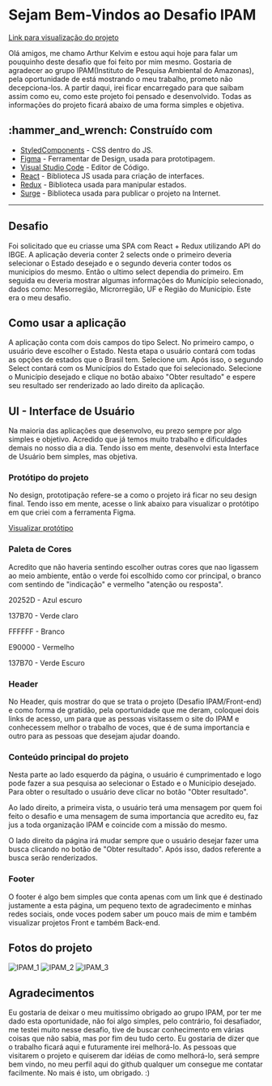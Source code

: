 # Sejam Bem-Vindos ao Desafio IPAM

  <a href="https://fumblisng-celery.surge.sh/" target="_Blank">Link para visualização do projeto</a>
  
  <p>Olá amigos, me chamo Arthur Kelvim e estou aqui hoje para falar um pouquinho deste desafio que foi feito por mim mesmo. Gostaria de agradecer ao grupo IPAM(Instituto de Pesquisa Ambiental do Amazonas), pela oportunidade de está mostrando o meu trabalho, prometo não decepciona-los. A partir daqui, irei ficar encarregado para que saibam assim como eu, como este projeto foi pensado e desenvolvido. Todas as informações do projeto ficará abaixo de uma forma simples e objetiva. </p>

  
 <h2> :hammer_and_wrench: Construído com </h2>

- [StyledComponents](https://styled-components.com/) - CSS dentro do JS.
- [Figma](https://www.figma.com/) - Ferramentar de Design, usada para prototipagem.
- [Visual Studio Code](https://code.visualstudio.com/) - Editor de Código.
- [React](https://pt-br.reactjs.org/) - Biblioteca JS usada para criação de interfaces.
- [Redux](https://redux-toolkit.js.org/) - Biblioteca usada para manipular estados.
- [Surge](https://surge.sh/) - Biblioteca usada para publicar o projeto na Internet.

<hr>

<h2>Desafio</h2>

<p>Foi solicitado que eu criasse uma SPA com React + Redux utilizando API do IBGE. A aplicação deveria conter 2 selects onde o primeiro deveria selecionar o Estado desejado e o segundo deveria conter todos os municipios do mesmo. Então o ultimo select dependia do primeiro. Em seguida eu deveria mostrar algumas informações do Município selecionado, dados como: Mesorregião, Microrregião, UF e Região do Município. Este era o meu desafio.</p>

<h2>Como usar a aplicação</h2>

<p>A aplicação conta com dois campos do tipo Select. No primeiro campo, o usuário deve escolher o Estado. Nesta etapa o usuário contará com todas as opções de estados que o Brasil tem. Selecione um. Após isso, o segundo Select contará com os Municípios do Estado que foi selecionado. Selecione o Município desejado e clique no botão abaixo "Obter resultado" e espere seu resultado ser renderizado ao lado direito da aplicação.</p>


<h2>UI - Interface de Usuário</h2>

<p>Na maioria das aplicações que desenvolvo, eu prezo sempre por algo simples e objetivo. Acredido que já temos muito trabalho e dificuldades demais no nosso dia a dia. Tendo isso em mente, desenvolvi esta Interface de Usuário bem simples, mas objetiva. </p>

<h3>Protótipo do projeto</h3>

<p>No design, prototipação refere-se a como o projeto irá ficar no seu design final. Tendo isso em mente, acesse o link abaixo para visualizar o protótipo em que criei com a ferramenta Figma.</p>

<a href="https://www.figma.com/file/c9WjdGc27o7Ag9NfsHjzBd/Desafio-IPAM?node-id=0%3A1&t=WlmgsUFQ3jCaPROx-1">Visualizar protótipo</a>

<h3>Paleta de Cores</h3>

<p>Acredito que não haveria sentindo escolher outras cores que nao ligassem ao meio ambiente, então o verde foi escolhido como cor principal, o branco com sentindo de "indicação" e vermelho "atenção ou resposta".</p>

<p>20252D - Azul escuro</p>
<p>137B70 - Verde claro</p>
<p>FFFFFF - Branco</p>
<p>E90000 - Vermelho</p>
<p>137B70 - Verde Escuro</p>

<h3>Header</h3>

<p>No Header, quis mostrar do que se trata o projeto (Desafio IPAM/Front-end) e como forma de gratidão, pela oportunidade que me deram, coloquei dois links de acesso, um para que as pessoas visitassem o site do IPAM e conhecessem melhor o trabalho de voces, que é de suma importancia e outro para as pessoas que desejam ajudar doando.</p>

<h3>Conteúdo principal do projeto</h3>

<p>Nesta parte ao lado esquerdo da página, o usuário é cumprimentado e logo pode fazer a sua pesquisa ao selecionar o Estado e o Municipio desejado. Para obter o resultado o usuário deve clicar no botão "Obter resultado".</p>

<p>Ao lado direito, a primeira vista, o usuário terá uma mensagem por quem foi feito o desafio e uma mensagem de suma importancia que acredito eu, faz jus a toda organização IPAM e coincide com a missão do mesmo.</p>

<p>O lado direito da página irá mudar sempre que o usuário desejar fazer uma busca clicando no botão de "Obter resultado". Após isso, dados referente a busca serão renderizados. </p>

<h3>Footer</h3>

<p>O footer é algo bem simples que conta apenas com um link que é destinado justamente a esta página, um pequeno texto de agradecimento e minhas redes sociais, onde voces podem saber um pouco mais de mim e também visualizar projetos Front e também Back-end.</p>

<h2>Fotos do projeto</h2>

![IPAM_1](https://user-images.githubusercontent.com/85260996/211205473-90854081-2d64-4af6-aa68-2fabeccaf1d3.PNG)
![IPAM_2](https://user-images.githubusercontent.com/85260996/211205564-51c2dbf2-7808-42d6-b656-8f3e013ebca9.PNG)
![IPAM_3](https://user-images.githubusercontent.com/85260996/211205480-425bc45c-59ee-41af-a417-02368ffa0f23.PNG)

<h2>Agradecimentos</h2>

<p>Eu gostaria de deixar o meu muitissímo obrigado ao grupo IPAM, por ter me dado esta oportunidade, não foi algo simples, pelo contrário, foi desafiador, me testei muito nesse desafio, tive de buscar conhecimento em várias coisas que não sabia, mas por fim deu tudo certo. Eu gostaria de dizer que o trabalho ficará aqui e futuramente irei melhorá-lo. As pessoas que visitarem o projeto e quiserem dar idéias de como melhorá-lo, será sempre bem vindo, no meu perfil aqui do github qualquer um consegue me contatar facilmente. No mais é isto, um obrigado. :)</p>
  
